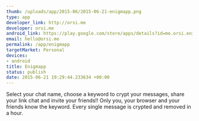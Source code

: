 ```yaml
--- 
thumb: /uploads/app/2015-06/2015-06-21-enigmapp.png
type: app
developer_link: http://orsi.me
developer: orsi.me
android_link: https://play.google.com/store/apps/details?id=me.orsi.enigmapp
email: hello@orsi.me
permalink: /app/enigmapp
targetMarket: Personal
devices: 
- android
title: Enigmapp
status: publish
date: 2015-06-21 19:29:44.233634 +00:00
---
```


Select your chat name, choose a keyword to crypt your messages, share your link chat and invite your friends!!
Only you, your browser and your friends know the keyword.
Every single message is crypted and removed in a hour.
